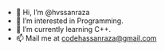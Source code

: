 - 👋 Hi, I’m @hvssanraza
- 👀 I’m interested in Programming.
- 🌱 I’m currently learning C++.
- 📫 Mail me at codehassanraza@gmail.com

<!---
hvssanraza/hvssanraza is a ✨ special ✨ repository because its `README.md` (this file) appears on your GitHub profile.
You can click the Preview link to take a look at your changes.
--->
